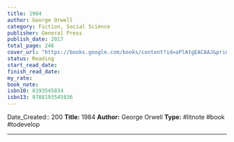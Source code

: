 ```yaml
---
title: 1984
author: George Orwell
category: Fiction, Social Science
publisher: General Press
publish_date: 2017
total_page: 246
cover_url: "https://books.google.com/books/content?id=aPlAtgEACAAJ&printsec=frontcover&img=1&zoom=1&source=gbs_api"
status: Reading
start_read_date: 
finish_read_date: 
my_rate: 
book_note: 
isbn10: 8193545834
isbn13: 9788193545836
---
```

Date_Created:: 200
**Title:** 1984
**Author:** George Orwell
**Type:** #litnote #book #todevelop 

---